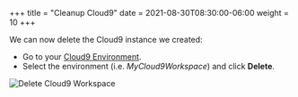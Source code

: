 +++
title = "Cleanup Cloud9"
date = 2021-08-30T08:30:00-06:00
weight = 10
+++

We can now delete the Cloud9 instance we created:

- Go to your [Cloud9 Environment](https://console.aws.amazon.com/cloud9/home).
- Select the environment (i.e. _MyCloud9Workspace_) and click **Delete**.

![Delete Cloud9 Workspace](/images/python/cleanup/aws_console_cloud9.png)
